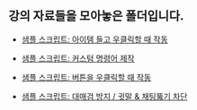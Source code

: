 강의 자료들을 모아놓은 폴더입니다.
------------------
- [샘플 스크립트: 아이템 들고 우클릭할 때 작동](https://github.com/ProfessorMarisa/BetterSteveProject/blob/main/Lectures/RightClickExample.sk)

- [샘플 스크립트: 커스텀 명령어 제작](https://github.com/ProfessorMarisa/BetterSteveProject/blob/main/Lectures/CommandExample.sk)

- [샘플 스크립트: 버튼을 우클릭할 때 작동](https://github.com/ProfessorMarisa/BetterSteveProject/blob/main/Lectures/ButtonExample.sk)

- [샘플 스크립트: 대매검 방지 / 귓말 & 채팅뚫기 차단](https://github.com/ProfessorMarisa/BetterSteveProject/blob/main/Lectures/ChatBasic.sk)
